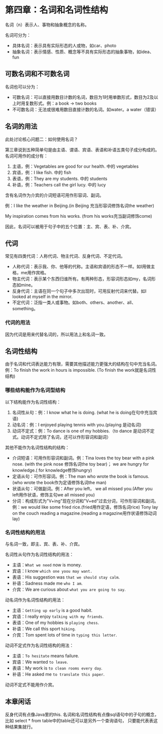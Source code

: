 # 第四章：名词和名词性结构

名词（n）表示人、事物和抽象概念的名称。

名词可分为：
* 具体名词：表示具有实际形态的人或物，如car、photo
* 抽象名词：表示情感、性质、概念等不具有实际形态的抽象事物，如idea、fun

## 可数名词和不可数名词
名词也可以分为：
* 可数名词：可以直接用数目计数的名词，数目为1时用单数形式，数目为2及以上时用复数形式。例：a book -> two books
* 不可数名词：无法或很难用数目直接计数的名词。如water。a water（错误）

## 名词的用法
此处讨论核心问题二：如何使用名词？

第三章说到五种简单句是由主语、谓语、宾语、表语和补语五类句子成分构成的。名词可用作的成分有：
1. 主语，例：Vegetables are good for our health. 中的 vegetables
2. 宾语，例：I like fish. 中的 fish
3. 表语，例：They are my students. 中的 students
4. 补语，例：Teachers call the girl lucy. 中的 lucy

含有名词作为介宾的介词短语可用作形容词、副词。

例：I like the weather in Beijing.(in Beijing 充当形容词修饰名词the weather)

My inspiration comes from his works. (from his works充当副词修饰come)

因此，名词可以被用于句子中的五个位置：主、宾、表、补、介宾。

## 代词
常见有四类代词：人称代词、物主代词、反身代词、不定代词。

* 人称代词：表示我、你、他等的代称。主语和宾语的形态不一样。如I用做主格，me用作宾格。
* 物主代词：表示某个东西归谁所有。有两种形态，形容词形态如my，名词形态如mine。
* 反身代词：主语在同一个句子中多次出现时，可用反射代词来代替。如I looked at myself in the mirror.
* 不定代词：泛指一类人或事物。如both、others、another、all、something。

### 代词的用法
因为代词是用来代替名词的，所以用法上和名词一致。

## 名词性结构
由于名词和代词表达能力有限，需要其他描述能力更强大的结构在句中充当名词。例：To finish the work in hours is impossible.
(To finish the work就是名词性结构)

### 哪些结构能作为名词型结构
以下结构能作为名词性结构：
1. 名词性从句：例：I know what he is doing. (what he is doing在句中充当宾语)
2. 动名词：例：I enjoyed playing tennis with you.(playing 是动名词)
3. 动词不定式：例：To dance is one of my hobbies.（to dance 是动词不定式。动词不定式除了名词，还可以作形容词和副词）

其他不能作为名词性结构的结构：
* 介词短语：可用作形容词和副词。例：Tina loves the toy bear with a pink nose. (with the pink nose 修饰名词the toy bear)；
we are hungry for knowledge.( for knowledge修饰hungry)
* 定语从句：可作形容词。例：The man who wrote the book is famous.(who wrote the book作为定语修饰名词the man)
* 状语从句：可做副词。例：After you left， we all missed you.(After you left用作状语，修饰主句we all missed you)
* 分词：构成形式为"V+ing"现在分词和"V+ed"过去分词，可作形容词和副词。例：we would like some fried rice.(fried用作定语，修饰名词rice)
Tony lay on the couch reading a magazine.(reading a magazine用作状语修饰动词lay)

### 名词性结构的用法
与名词一致，即主、宾、表、补、介宾。

名词性从句作为名词性结构的用法：
* 主语：`What we need` now is money.
* 宾语：I know `which one yoou may want.`
* 表语：His suggestion was `that we should stay calm`.
* 补语：Sadness made me `who I am`.
* 介宾：We are curious about `what you are going to say`.

动名词作为名词性结构的用法：
* 主语：`Getting up early` is a good habit.
* 宾语：I really enjoy `talking with my friends`.
* 表语：One of my hobbies is `playing chess`.
* 补语：We call this sport `hiking`.
* 介宾：Tom spent lots of time in `typing this letter`.

动词不定式作为名词性结构的用法：
* 主语：`To hesitate` means failure.
* 宾语：We wanted `to leave`.
* 表语：My work is `to clean rooms every day`.
* 补语：He asked me `to translate this paper`.

动词不定式不能用作介宾。


## 本章闲话
反身代词有点像Java里的this. 名词和名词性结构有点像sql语句中的子句的概念，比如 select * from table中的table还可以是另外一个查询语句，
只要能代表表这种结果集就行。
